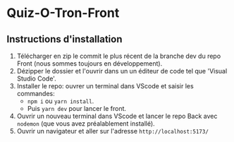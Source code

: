 # Quiz-O-Tron-Front
## Instructions d'installation

1. Télécharger en zip le commit le plus récent de la branche dev du repo Front (nous sommes toujours en développement).
2. Dézipper le dossier et l'ouvrir dans un un éditeur de code tel que 'Visual Studio Code'.
3. Installer le repo: ouvrer un terminal dans VScode et saisir les commandes: 
   * `npm i` ou `yarn install`.
   * Puis `yarn dev` pour lancer le front.
4. Ouvrir un nouveau terminal dans VScode et lancer le repo Back avec `nodemon` (que vous avez préalablement installé).
5. Ouvrir un navigateur et aller sur l'adresse `http://localhost:5173/`